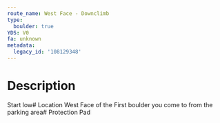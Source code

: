 ```yaml
---
route_name: West Face - Downclimb
type:
  boulder: true
YDS: V0
fa: unknown
metadata:
  legacy_id: '108129348'
---
```

# Description
Start low# Location
West Face of the First boulder you come to from the parking area# Protection
Pad